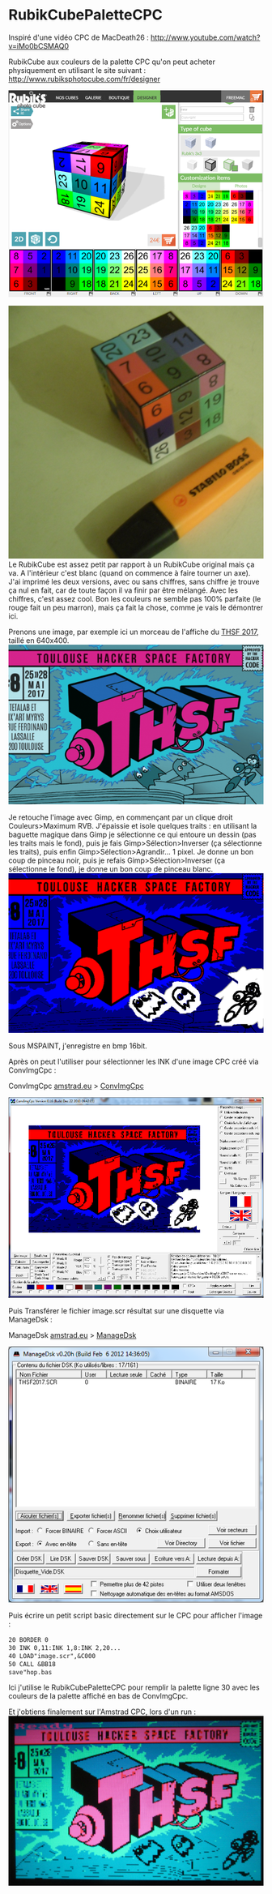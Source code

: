 # RubikCubePaletteCPC
Inspiré d'une vidéo CPC de MacDeath26 : http://www.youtube.com/watch?v=iMo0bCSMAQ0

RubikCube aux couleurs de la palette CPC qu'on peut acheter physiquement en utilisant le site suivant : http://www.rubiksphotocube.com/fr/designer

![RubikCubePaletteCPC.png](RubikCubePaletteCPC.png)

![RubikCubePaletteNumbersCPC-photo.png](RubikCubePaletteNumbersCPC-photo.png)
Le RubikCube est assez petit par rapport à un RubikCube original mais ça va. A l'intérieur c'est blanc (quand on commence à faire tourner un axe). J'ai imprimé les deux versions, avec ou sans chiffres, sans chiffre je trouve ça nul en fait, car de toute façon il va finir par être mélangé. Avec les chiffres, c'est assez cool. Bon les couleurs ne semble pas 100% parfaite (le rouge fait un peu marron), mais ça fait la chose, comme je vais le démontrer ici.

Prenons une image, par exemple ici un morceau de l'affiche du [THSF 2017](http://www.thsf.net/), taillé en 640x400.
![thsf2017-640x400.png](thsf2017-640x400.png)

Je retouche l'image avec Gimp, en commençant par un clique droit Couleurs>Maximum RVB. J'épaissie et isole quelques traits : en utilisant la baguette magique dans Gimp je sélectionne ce qui entoure un dessin (pas les traits mais le fond), puis je fais Gimp>Sélection>Inverser (ça sélectionne les traits), puis enfin Gimp>Sélection>Agrandir... 1 pixel. Je donne un bon coup de pinceau noir, puis je refais Gimp>Sélection>Inverser (ça sélectionne le fond), je donne un bon coup de pinceau blanc.
![thsf2017-640x400-maxRGB_16.png](thsf2017-640x400-maxRGB_16.png)

Sous MSPAINT, j'enregistre en bmp 16bit.

Après on peut l'utiliser pour sélectionner les INK d'une image CPC créé via ConvImgCpc :

ConvImgCpc [amstrad.eu](http://amstrad.eu/modules/TDMDownloads/) > [ConvImgCpc](http://amstrad.eu/modules/TDMDownloads/singlefile.php?cid=13&lid=186)

![ConvImgCpc.png](ConvImgCpc.png)

Puis Transférer le fichier image.scr résultat sur une disquette via ManageDsk :

ManageDsk [amstrad.eu](http://amstrad.eu/modules/TDMDownloads/) > [ManageDsk](http://amstrad.eu/modules/TDMDownloads/singlefile.php?cid=13&lid=187)

![ManageDsk.png](ManageDsk.png)

Puis écrire un petit script basic directement sur le CPC pour afficher l'image :
```10 MODE 0
20 BORDER 0
30 INK 0,11:INK 1,8:INK 2,20...
40 LOAD"image.scr",&C000
50 CALL &BB18
save"hop.bas
```
Ici j'utilise le RubikCubePaletteCPC pour remplir la palette ligne 30 avec les couleurs de la palette affiché en bas de ConvImgCpc.

Et j'obtiens finalement sur l'Amstrad CPC, lors d'un run :
![RubikCubePaletteNumbersCPC-run.png](RubikCubePaletteNumbersCPC-run.png)
